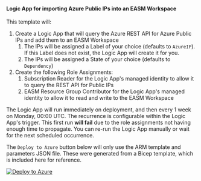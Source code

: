 #### Logic App for importing Azure Public IPs into an EASM Workspace

This template will:
  1. Create a Logic App that will query the Azure REST API for Azure Public IPs and add them to an EASM Workspace
     1. The IPs will be assigned a Label of your choice (defaults to `AzureIP`). If this Label does not exist, the Logic App will create it for you.
     2. The IPs will be assigned a State of your choice (defaults to `Dependency`)
  2. Create the following Role Assignments:
     1. Subscription Reader for the Logic App's managed identity to allow it to query the REST API for Public IPs
     2. EASM Resource Group Contributor for the Logic App's managed identity to allow it to read and write to the EASM Workspace

The Logic App will run immediately on deployment, and then every 1 week on Monday, 00:00 UTC. The recurrence is configurable within the Logic App's trigger.
 This first run **will fail** due to the role assignments not having enough time to propagate. You can re-run the Logic App manually or wait for the next scheduled occurrence. 

The `Deploy to Azure` button below will only use the ARM template and parameters JSON file. These were generated from a Bicep template, which is included here for reference.

[![Deploy to Azure](https://aka.ms/deploytoazurebutton)](https://portal.azure.com/#create/Microsoft.Template/uri/https%3A%2F%2Fraw.githubusercontent.com%2Fmr-mongo%2FMDEASM%2Fmain%2FLogicApps%2FGetAzurePublicIPs.json)